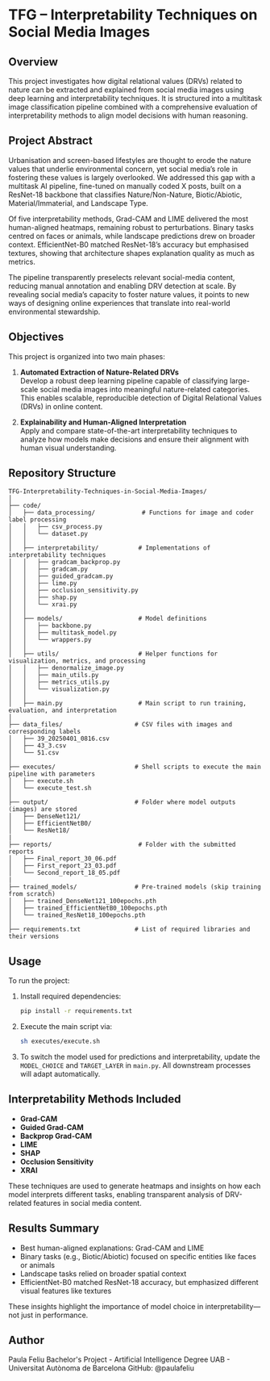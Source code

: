 # TFG – Interpretability Techniques on Social Media Images

## Overview

This project investigates how digital relational values (DRVs) related to nature can be extracted and explained from social media images using deep learning and interpretability techniques. It is structured into a multitask image classification pipeline combined with a comprehensive evaluation of interpretability methods to align model decisions with human reasoning.

## Project Abstract

Urbanisation and screen-based lifestyles are thought to erode the nature values that underlie environmental concern, yet social media’s role in fostering these values is largely overlooked. We addressed this gap with a multitask AI pipeline, fine-tuned on manually coded X posts, built on a ResNet-18 backbone that classifies Nature/Non-Nature, Biotic/Abiotic, Material/Immaterial, and Landscape Type. 

Of five interpretability methods, Grad-CAM and LIME delivered the most human-aligned heatmaps, remaining robust to perturbations. Binary tasks centred on faces or animals, while landscape predictions drew on broader context. EfficientNet-B0 matched ResNet-18’s accuracy but emphasised textures, showing that architecture shapes explanation quality as much as metrics. 

The pipeline transparently preselects relevant social-media content, reducing manual annotation and enabling DRV detection at scale. By revealing social media’s capacity to foster nature values, it points to new ways of designing online experiences that translate into real-world environmental stewardship.

## Objectives

This project is organized into two main phases:

1. **Automated Extraction of Nature-Related DRVs**  
   Develop a robust deep learning pipeline capable of classifying large-scale social media images into meaningful nature-related categories. This enables scalable, reproducible detection of Digital Relational Values (DRVs) in online content.

2. **Explainability and Human-Aligned Interpretation**  
   Apply and compare state-of-the-art interpretability techniques to analyze how models make decisions and ensure their alignment with human visual understanding.

## Repository Structure

```
TFG-Interpretability-Techniques-in-Social-Media-Images/
│
├── code/
│   ├── data_processing/             # Functions for image and coder label processing
│   │   ├── csv_process.py
│   │   └── dataset.py
│   │
│   ├── interpretability/           # Implementations of interpretability techniques
│   │   ├── gradcam_backprop.py
│   │   ├── gradcam.py
│   │   ├── guided_gradcam.py
│   │   ├── lime.py
│   │   ├── occlusion_sensitivity.py
│   │   ├── shap.py
│   │   └── xrai.py
│   │
│   ├── models/                     # Model definitions
│   │   ├── backbone.py
│   │   ├── multitask_model.py
│   │   └── wrappers.py
│   │
│   ├── utils/                      # Helper functions for visualization, metrics, and processing
│   │   ├── denormalize_image.py
│   │   ├── main_utils.py
│   │   ├── metrics_utils.py
│   │   └── visualization.py
│   │
│   ├── main.py                     # Main script to run training, evaluation, and interpretation
│
├── data_files/                    # CSV files with images and corresponding labels
│   ├── 39_20250401_0816.csv
│   ├── 43_3.csv
│   └── 51.csv
│
├── executes/                      # Shell scripts to execute the main pipeline with parameters
│   ├── execute.sh
│   └── execute_test.sh
│
├── output/                        # Folder where model outputs (images) are stored
│   ├── DenseNet121/
│   ├── EfficientNetB0/
│   └── ResNet18/
|
├── reports/                        # Folder with the submitted reports
│   ├── Final_report_30_06.pdf
│   ├── First_report_23_03.pdf
│   └── Second_report_18_05.pdf
|
├── trained_models/                # Pre-trained models (skip training from scratch)
│   ├── trained_DenseNet121_100epochs.pth
│   ├── trained_EfficientNetB0_100epochs.pth
│   └── trained_ResNet18_100epochs.pth
│
├── requirements.txt               # List of required libraries and their versions
```

## Usage

To run the project:

1. Install required dependencies:
   ```bash
   pip install -r requirements.txt
   ```

2. Execute the main script via:
   ```bash
   sh executes/execute.sh
   ```

3. To switch the model used for predictions and interpretability, update the `MODEL_CHOICE` and `TARGET_LAYER` in `main.py`. All downstream processes will adapt automatically.

## Interpretability Methods Included

- **Grad-CAM**
- **Guided Grad-CAM**
- **Backprop Grad-CAM**
- **LIME**
- **SHAP**
- **Occlusion Sensitivity**
- **XRAI**

These techniques are used to generate heatmaps and insights on how each model interprets different tasks, enabling transparent analysis of DRV-related features in social media content.

## Results Summary
- Best human-aligned explanations: Grad-CAM and LIME
- Binary tasks (e.g., Biotic/Abiotic) focused on specific entities like faces or animals
- Landscape tasks relied on broader spatial context
- EfficientNet-B0 matched ResNet-18 accuracy, but emphasized different visual features like textures

These insights highlight the importance of model choice in interpretability—not just in performance.

## Author
Paula Feliu
Bachelor's Project - Artificial Intelligence Degree
UAB - Universitat Autònoma de Barcelona
GitHub: @paulafeliu
